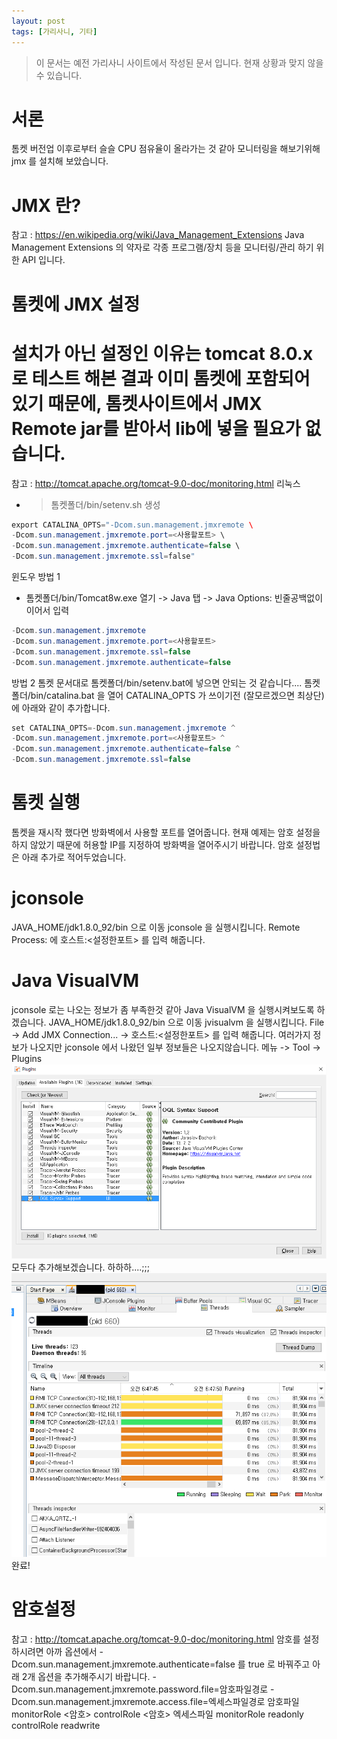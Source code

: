 ```yaml
---
layout: post
tags: [가리사니, 기타]
---
```


> 이 문서는 예전 가리사니 사이트에서 작성된 문서 입니다.
현재 상황과 맞지 않을 수 있습니다.


# 서론
톰켓 버전업 이후로부터 슬슬 CPU 점유율이 올라가는 것 같아 모니터링을 해보기위해 jmx 를 설치해 보았습니다.


# JMX 란?
참고 : https://en.wikipedia.org/wiki/Java_Management_Extensions
Java Management Extensions 의 약자로 각종 프로그램/장치 등을 모니터링/관리 하기 위한 API 입니다.


# 톰켓에 JMX 설정
# 설치가 아닌 설정인 이유는 tomcat 8.0.x 로 테스트 해본 결과 이미 톰켓에 포함되어 있기 때문에, 톰켓사이트에서 JMX Remote jar를 받아서 lib에 넣을 필요가 없습니다.
참고 : http://tomcat.apache.org/tomcat-9.0-doc/monitoring.html
리눅스
- > 톰켓폴더/bin/setenv.sh 생성
``` java
export CATALINA_OPTS="-Dcom.sun.management.jmxremote \
-Dcom.sun.management.jmxremote.port=<사용할포트> \
-Dcom.sun.management.jmxremote.authenticate=false \
-Dcom.sun.management.jmxremote.ssl=false"
```
윈도우
방법 1
- 톰켓폴더/bin/Tomcat8w.exe 열기 -> Java 탭 -> Java Options: 빈줄공백없이 이어서 입력
``` java
-Dcom.sun.management.jmxremote
-Dcom.sun.management.jmxremote.port=<사용할포트>
-Dcom.sun.management.jmxremote.ssl=false
-Dcom.sun.management.jmxremote.authenticate=false
```
방법 2
톰켓 문서대로 톰켓폴더/bin/setenv.bat에 넣으면 안되는 것 같습니다....
톰켓폴더/bin/catalina.bat 을 열어 CATALINA_OPTS 가 쓰이기전 (잘모르겠으면 최상단) 에 아래와 같이 추가합니다.
``` java
set CATALINA_OPTS=-Dcom.sun.management.jmxremote ^
-Dcom.sun.management.jmxremote.port=<사용할포트> ^
-Dcom.sun.management.jmxremote.authenticate=false ^
-Dcom.sun.management.jmxremote.ssl=false
```


# 톰켓 실행
톰켓을 재시작 했다면 방화벽에서 사용할 포트를 열어줍니다.
현재 예제는 암호 설정을 하지 않았기 때문에 허용할 IP를 지정하여 방화벽을 열어주시기 바랍니다.
암호 설정법은 아래 추가로 적어두었습니다.


# jconsole
JAVA_HOME/jdk1.8.0_92/bin 으로 이동 jconsole 을 실행시킵니다.
Remote Process: 에 호스트:<설정한포트> 를 입력 해줍니다.


# Java VisualVM
jconsole 로는 나오는 정보가 좀 부족한것 같아 Java VisualVM 을 실행시켜보도록 하겠습니다.
JAVA_HOME/jdk1.8.0_92/bin 으로 이동 jvisualvm 을 실행시킵니다.
File -> Add JMX Connection... ->  호스트:<설정한포트> 를 입력 해줍니다.
여러가지 정보가 나오지만 jconsole 에서 나왔던 일부 정보들은 나오지않습니다.
메뉴 -> Tool -> Plugins
![](/file/old/149.png)
모두다 추가해보겠습니다. 하하하....;;;
![](/file/old/150.png)
완료!


# 암호설정
참고 : http://tomcat.apache.org/tomcat-9.0-doc/monitoring.html
암호를 설정하시려면 아까 옵션에서
-Dcom.sun.management.jmxremote.authenticate=false 를 true 로 바꿔주고 아래 2개 옵션을 추가해주시기 바랍니다.
-Dcom.sun.management.jmxremote.password.file=암호파일경로
-Dcom.sun.management.jmxremote.access.file=엑세스파일경로
암호파일
monitorRole <암호>
controlRole <암호>
엑세스파일
monitorRole readonly
controlRole readwrite
